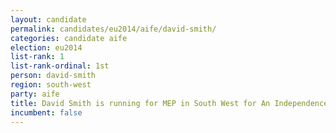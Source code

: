 ```yaml
---
layout: candidate
permalink: candidates/eu2014/aife/david-smith/
categories: candidate aife
election: eu2014
list-rank: 1
list-rank-ordinal: 1st
person: david-smith
region: south-west
party: aife
title: David Smith is running for MEP in South West for An Independence From Europe
incumbent: false
---
```

